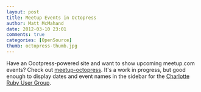 ```yaml
---
layout: post
title: Meetup Events in Octopress
author: Matt McMahand
date: 2012-03-10 23:01
comments: true
categories: [OpenSource]
thumb: octopress-thumb.jpg
---
```


Have an Ocotpress-powered site and want to show upcoming meetup.com events? Check out [meetup-octopress](https://github.com/invalidusrname/meetup-octopress). It's a work in progress, but good enough to display dates and event names in the sidebar for the [Charlotte Ruby User Group](http://www.charlotteruby.org). 
